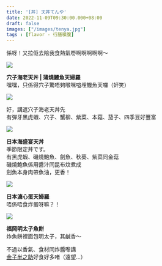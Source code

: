 ```yaml
---
title: '[丼] 天丼てんや'
date: 2022-11-09T09:30:00.000+08:00
draft: false
images: ["/images/tenya.jpg"]
tags : [flavor - 行膳積腹]
---
```


係呀！又拉佢去陪我食熱氣嘢啊啊啊啊啊～  

![](/images/tenya1.jpg)

**穴子海老天丼 | 蒲燒鰻魚天婦羅**  
嘿嘿，只係得穴子驚唔夠喉咪嗌埋鰻魚天囉（奸笑）  

![](/images/tenya.jpg)

好，講返穴子海老天丼先  
有彈牙黑虎蝦、穴子、蟹柳、紫菜、本菇、茄子、四季豆好豐富  

![](/images/tenya2.jpg)

**日本海盛宴天丼**  
季節限定丼です。  
有黑虎蝦、磯燒鮑魚、劍魚、秋葵、紫菜同金菇  
磯燒鮑魚係用醬汁同昆布炆煮成    
劍魚本身肉帶魚油，更香！    

![](/images/tenya3.jpg)

**日本溏心蛋天婦羅**  
唔係唔食炸蛋呀嘛？！  

![](/images/tenya4.jpg)

**福岡明太子魚餅**  
炸魚餅裡面包明太子，其鹹香～  
  
不過以香氣、食材同炸醬嚟講  
[金子半之助](https://hidie.net/kanekohannosuke/)好食好多啫（遠望...）
